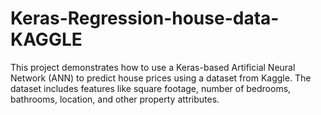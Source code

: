 # Keras-Regression-house-data-KAGGLE
This project demonstrates how to use a Keras-based Artificial Neural Network (ANN) to predict house prices using a dataset from Kaggle. The dataset includes features like square footage, number of bedrooms, bathrooms, location, and other property attributes.
